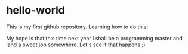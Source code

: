 # hello-world
This is my first github repository. Learning how to do this!

My hope is that this time next year I shall be a programming master and land a sweet job somewhere. Let's see if that happens ;)
